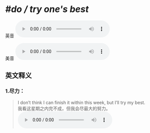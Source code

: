 # ***\#do / try one's best*** 
英音
<audio src="./media/do one’s best1_AAC.aac" controls="controls"></audio>

美音
<audio src="./media/do one's best2_AAC.aac" controls="controls"></audio>



  

英文释义
---
### 1.**尽力：**  

 > I don’t think I can finish it within this week, but I’ll try my best.   
 > 我看这星期之内完不成，但我会尽最大的努力。    
<audio src="./media/8-best.aac" controls="controls"></audio>


